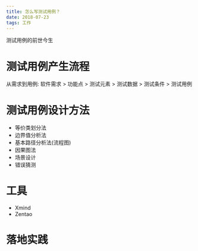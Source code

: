 ```yaml
---
title: 怎么写测试用例？
date: 2018-07-23
tags: 工作
---
```


测试用例的前世今生
<!-- more -->

# 测试用例产生流程

从需求到用例:  软件需求 > 功能点 > 测试元素 > 测试数据 > 测试条件 > 测试用例

# 测试用例设计方法

* 等价类划分法
* 边界值分析法
* 基本路径分析法(流程图)
* 因果图法
* 场景设计
* 错误猜测

# 工具

* Xmind
* Zentao

# 落地实践